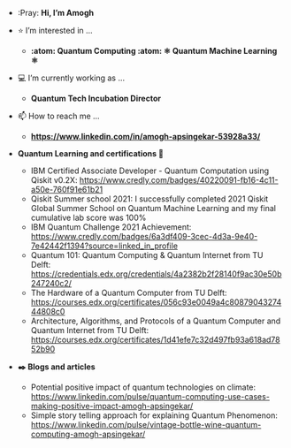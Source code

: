 - :Pray: <b> Hi, I’m Amogh </b>

- :star: I’m interested in ...

  -  <b>  <tab> :atom: Quantum Computing :atom:  ⚛️ Quantum Machine Learning ⚛️ </b>
 
- :computer: I’m currently working as ...

  - <b> Quantum Tech Incubation Director </b>

- 📫 How to reach me ...

  - <b> https://www.linkedin.com/in/amogh-apsingekar-53928a33/ </b>

- <b> Quantum Learning and certifications 🏁 </b>

   -  IBM Certified Associate Developer - Quantum Computation using Qiskit v0.2X: https://www.credly.com/badges/40220091-fb16-4c11-a50e-760f91e61b21	
   -  Qiskit Summer school 2021: I successfully completed 2021 Qiskit Global Summer School on Quantum Machine Learning and my final cumulative lab score was 100%	
   -  IBM Quantum Challenge 2021 Achievement: https://www.credly.com/badges/6a3df409-3cec-4d3a-9e40-7e42442f1394?source=linked_in_profile	
   -	Quantum 101: Quantum Computing & Quantum Internet from TU Delft: https://credentials.edx.org/credentials/4a2382b2f28140f9ac30e50b247240c2/
   -	The Hardware of a Quantum Computer from TU Delft: https://courses.edx.org/certificates/056c93e0049a4c8087904327444808c0
   -	Architecture, Algorithms, and Protocols of a Quantum Computer and Quantum Internet from TU Delft: https://courses.edx.org/certificates/1d41efe7c32d497fb93a618ad7852b90

- <b> :black_nib: Blogs and articles </b>

   -	Potential positive impact of quantum technologies on climate: https://www.linkedin.com/pulse/quantum-computing-use-cases-making-positive-impact-amogh-apsingekar/
   -	Simple story telling approach for explaining Quantum Phenomenon: https://www.linkedin.com/pulse/vintage-bottle-wine-quantum-computing-amogh-apsingekar/


